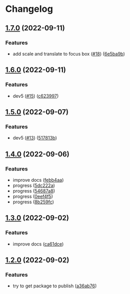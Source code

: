 # Changelog

## [1.7.0](https://github.com/saasmech/shotbro/compare/v1.6.0...v1.7.0) (2022-09-11)


### Features

* add scale and translate to focus box ([#18](https://github.com/saasmech/shotbro/issues/18)) ([6e5ba9b](https://github.com/saasmech/shotbro/commit/6e5ba9bf3e5fee353fb629fe8209ee69302d1527))

## [1.6.0](https://github.com/saasmech/shotbro/compare/v1.5.0...v1.6.0) (2022-09-11)


### Features

* dev5 ([#15](https://github.com/saasmech/shotbro/issues/15)) ([c623997](https://github.com/saasmech/shotbro/commit/c6239972afb9e43865afd762c6a0898707ab55ae))

## [1.5.0](https://github.com/saasmech/shotbro/compare/v1.4.0...v1.5.0) (2022-09-07)


### Features

* dev5 ([#13](https://github.com/saasmech/shotbro/issues/13)) ([517813b](https://github.com/saasmech/shotbro/commit/517813b2b3b745f8c38b875f44b21bd7ecececea))

## [1.4.0](https://github.com/saasmech/shotbro/compare/v1.3.0...v1.4.0) (2022-09-06)


### Features

* improve docs ([febb4aa](https://github.com/saasmech/shotbro/commit/febb4aa8d389a53c268beae244f6323708809b3b))
* progress ([5dc222a](https://github.com/saasmech/shotbro/commit/5dc222a32bc7bd31678c5ae09c38a528b4ed98d5))
* progress ([54687a8](https://github.com/saasmech/shotbro/commit/54687a869bc2738fc91c118523f7efffe114df42))
* progress ([0eef4f5](https://github.com/saasmech/shotbro/commit/0eef4f5afb8d8747b6e6714b98131b25043181c9))
* progress ([8b259fc](https://github.com/saasmech/shotbro/commit/8b259fc2a8132085fcc7d893c7752e12b7194d99))

## [1.3.0](https://github.com/saasmech/shotbro/compare/v1.2.0...v1.3.0) (2022-09-02)


### Features

* improve docs ([ca61dce](https://github.com/saasmech/shotbro/commit/ca61dcecf9964329d29d5f1ecf905fdb9bde1683))

## [1.2.0](https://github.com/saasmech/shotbro/compare/v1.1.0...v1.2.0) (2022-09-02)


### Features

* try to get package to publish ([a36ab76](https://github.com/saasmech/shotbro/commit/a36ab76a88f0f6ffe1cd585cafe8cc1b1868f859))
